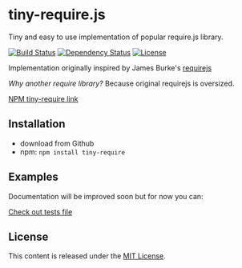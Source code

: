 tiny-require.js
=========

Tiny and easy to use implementation of popular require.js library.

[![Build Status](https://travis-ci.org/Sahadar/tiny-require.js.svg?branch=master)](https://travis-ci.org/Sahadar/tiny-require.js)
[![Dependency Status](https://david-dm.org/Sahadar/tiny-require.js.svg)](https://david-dm.org/Sahadar/tiny-require.js)
[![License](https://img.shields.io/npm/l/tiny-require.svg)](http://opensource.org/licenses/MIT)

Implementation originally inspired by James Burke's [requirejs](https://github.com/jrburke/requirejs)

*Why another require library?* Because original requirejs is oversized.

[NPM tiny-require link](https://npmjs.org/package/tiny-require)

## Installation
* download from Github
* npm: `npm install tiny-require`

## Examples

Documentation will be improved soon but for now you can:

[Check out tests file](https://github.com/Sahadar/tiny-require.js/blob/master/test/test.js)

## License

This content is released under the [MIT License](http://opensource.org/licenses/MIT).